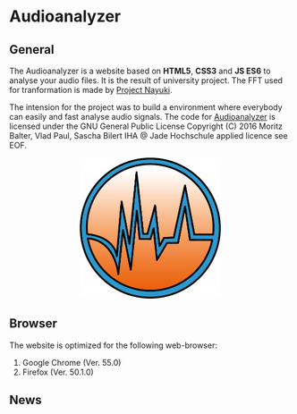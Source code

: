 # Audioanalyzer
## General
The Audioanalyzer is a website based on **HTML5**, **CSS3** and **JS ES6** to analyse your audio files. It is the result of university project. The FFT used for tranformation is made by [Project Nayuki](https://www.nayuki.io/page/free-small-fft-in-multiple-languages).

The intension for the project was to build a environment where everybody can easily and fast analyse audio signals. The code for [Audioanalyzer](http://audioanalyzer.net/) is licensed under the GNU General Public License Copyright (C) 2016  Moritz Balter, Vlad Paul, Sascha Bilert IHA @ Jade Hochschule applied licence see EOF.

<p align="center">
<img src="/image/icon.png" width="50%" height="50%">
</p>

## Browser
The website is optimized for the following web-browser:


1. Google Chrome (Ver. 55.0)
2. Firefox (Ver. 50.1.0)

## News
